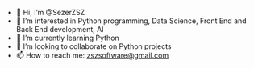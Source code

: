 - 👋 Hi, I’m @SezerZSZ
- 👀 I’m interested in Python programming, Data Science, Front End and Back End development, AI
- 🌱 I’m currently learning Python
- 💞️ I’m looking to collaborate on Python projects
- 📫 How to reach me: zszsoftware@gmail.com 

<!---
SezerZSZ/SezerZSZ is a ✨ special ✨ repository because its `README.md` (this file) appears on your GitHub profile.
You can click the Preview link to take a look at your changes.
--->

